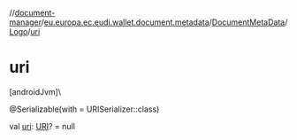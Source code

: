 //[document-manager](../../../../index.md)/[eu.europa.ec.eudi.wallet.document.metadata](../../index.md)/[DocumentMetaData](../index.md)/[Logo](index.md)/[uri](uri.md)

# uri

[androidJvm]\

@Serializable(with = URISerializer::class)

val [uri](uri.md): [URI](https://developer.android.com/reference/kotlin/java/net/URI.html)? = null
